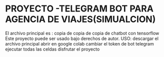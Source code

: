 # PROYECTO -TELEGRAM BOT PARA AGENCIA DE VIAJES(SIMUALCION)
El archivo principal es : copia de copia de copia de chatbot con tensorflow
Este proyecto puede ser usado bajo derechos de autor.
USO:
descargar el archivo principal
abrir en google colab
cambiar el token de bot telegram
ejecutar todas las celdas
disfrutar el proyecto
